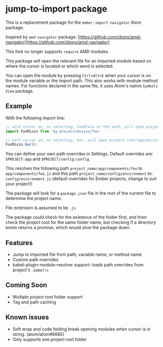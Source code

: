 # jump-to-import package

This is a replacement package for the `ember-import-navigator` Atom package.

Inspired by `amd-navigator` package: [https://github.com/zboro/amd-navigator](https://github.com/zboro/amd-navigator)

This fork no longer supports `require` AMD modules.

This package will open the relevant file for an imported module based on where the cursor is located or which word is selected.

You can open the module by pressing `Ctrl+Alt+E` when your cursor is on the module variable or the import path. This also works with module method names. For functions declared in the same file, it uses Atom's native `Symbols View` package.

## Example
With the following import line:

```javascript
// with cursor on, or selecting, FooMixin or the path, will open project-root/app/mixins/foo.js
import FooMixin from 'my-project/mixins/foo'

// with cursor on, or selecting, bar, will open project-root/app/mixins/foo.js and jump to the bar() method
FooMixin.bar();
```

You can define your own path overrides in Settings. Default overrides are:
`$PROJECT:app` and `$PROJECT/config:config`.

This resolves the following path `project_name/app/components/foo` to `app/components/foo.js` and this path `project_name/config/environment` to: `config/environment.js` (default overrides for Ember projects, change to suit your project!)

The package will look for a `package.json` file in the root of the current file to determine the project name.

File extension is assumed to be `.js`

The package _could_ check for the existence of the folder first, and then check the project root for the same folder name, but checking if a directory exists returns a promise, which would slow the package down.

## Features
- Jump to imported file from path, variable name, or method name
- Custom path overrides
- babel-plugin-module-resolver support: loads path overrides from project's `.babelrc`

## Coming Soon
- Multiple project root folder support
- Tag and path caching

## Known issues
- Soft wrap and code folding break opening modules when cursor is in string. (atom/atom#8685)
- Only supports one project root folder
